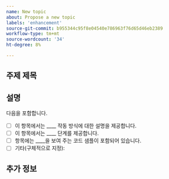 ```yaml
---
name: New topic
about: Propose a new topic
labels: 'enhancement'
source-git-commit: b955344c95f8e04540e786963f76d65d46eb2389
workflow-type: tm+mt
source-wordcount: '34'
ht-degree: 8%

---
```



## 주제 제목

## 설명

<!-- (REQUIRED) Describe the new content. Provide as much detail and as many resources as you can. -->

다음을 포함합니다.

- [ ] 이 항목에서는 ____ 작동 방식에 대한 설명을 제공합니다.
- [ ] 이 항목에서는 ____ 단계를 제공합니다.
- [ ] 항목에는 ____을 보여 주는 코드 샘플이 포함되어 있습니다.
- [ ] 기타(구체적으로 지정):

## 추가 정보

<!-- Thank you for taking the time to report the issue. -->
